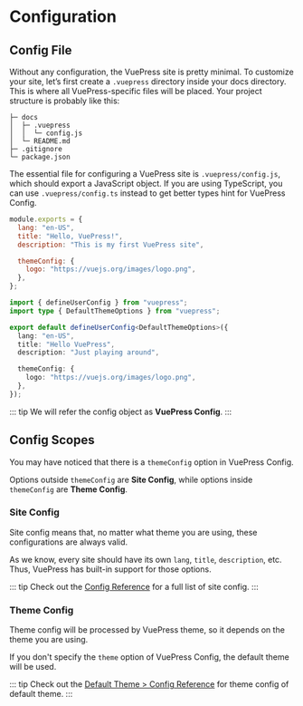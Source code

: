 # Configuration

## Config File

Without any configuration, the VuePress site is pretty minimal. To customize your site, let’s first create a `.vuepress` directory inside your docs directory. This is where all VuePress-specific files will be placed. Your project structure is probably like this:

```
├─ docs
│  ├─ .vuepress
│  │  └─ config.js
│  └─ README.md
├─ .gitignore
└─ package.json
```

The essential file for configuring a VuePress site is `.vuepress/config.js`, which should export a JavaScript object. If you are using TypeScript, you can use `.vuepress/config.ts` instead to get better types hint for VuePress Config.

<CodeGroup>
  <CodeGroupItem title="JS" active>

```js
module.exports = {
  lang: "en-US",
  title: "Hello, VuePress!",
  description: "This is my first VuePress site",

  themeConfig: {
    logo: "https://vuejs.org/images/logo.png",
  },
};
```

  </CodeGroupItem>

  <CodeGroupItem title="TS">

```ts
import { defineUserConfig } from "vuepress";
import type { DefaultThemeOptions } from "vuepress";

export default defineUserConfig<DefaultThemeOptions>({
  lang: "en-US",
  title: "Hello VuePress",
  description: "Just playing around",

  themeConfig: {
    logo: "https://vuejs.org/images/logo.png",
  },
});
```

  </CodeGroupItem>
</CodeGroup>

::: tip
We will refer the config object as **VuePress Config**.
:::

## Config Scopes

You may have noticed that there is a `themeConfig` option in VuePress Config.

Options outside `themeConfig` are **Site Config**, while options inside `themeConfig` are **Theme Config**.

### Site Config

Site config means that, no matter what theme you are using, these configurations are always valid.

As we know, every site should have its own `lang`, `title`, `description`, etc. Thus, VuePress has built-in support for those options.

::: tip
Check out the [Config Reference](../reference/config.md) for a full list of site config.
:::

### Theme Config

Theme config will be processed by VuePress theme, so it depends on the theme you are using.

If you don't specify the `theme` option of VuePress Config, the default theme will be used.

::: tip
Check out the [Default Theme > Config Reference](../reference/default-theme/config.md) for theme config of default theme.
:::
